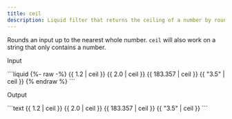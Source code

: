 ```yaml
---
title: ceil
description: Liquid filter that returns the ceiling of a number by rounding up to the nearest integer.
---
```


Rounds an input up to the nearest whole number. `ceil` will also work on a string that only contains a number.

<p class="code-label">Input</p>
```liquid
{%- raw -%}
{{ 1.2 | ceil }}
{{ 2.0 | ceil }}
{{ 183.357 | ceil }}
{{ "3.5" | ceil }}
{% endraw %}
```

<p class="code-label">Output</p>
```text
{{ 1.2 | ceil }}
{{ 2.0 | ceil }}
{{ 183.357 | ceil }}
{{ "3.5" | ceil }}
```
